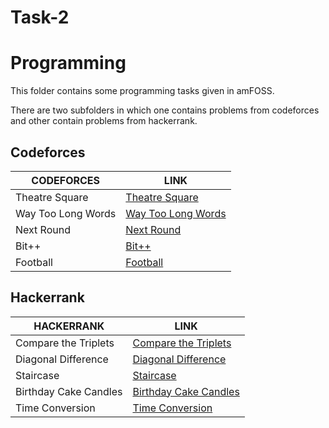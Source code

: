# Task-2

# Programming

This folder contains some programming tasks given in amFOSS.

There are two subfolders in which one contains problems from codeforces and other contain problems from hackerrank.

## Codeforces

CODEFORCES          |  LINK
--------------------|-----------------------------------------------
Theatre Square      | [Theatre Square](http://codeforces.com/problemset/problem/1/A)
Way Too Long Words  | [Way Too Long Words](http://codeforces.com/problemset/problem/71/A)
Next Round          | [Next Round ](http://codeforces.com/problemset/problem/158/A)
Bit++               | [Bit++](http://codeforces.com/problemset/problem/282/A)
Football            | [Football](http://codeforces.com/problemset/problem/96/A)

## Hackerrank

HACKERRANK             |  LINK
-----------------------|----------------------------------------------------------------------
Compare the Triplets   | [Compare the Triplets ](https://www.hackerrank.com/challenges/compare-the-triplets/problem)
Diagonal Difference    | [Diagonal Difference ](https://www.hackerrank.com/challenges/diagonal-difference)
Staircase              | [Staircase](https://www.hackerrank.com/challenges/staircase/problem)
Birthday Cake Candles  | [Birthday Cake Candles](https://www.hackerrank.com/challenges/birthday-cake-candles/problem)
Time Conversion        | [Time Conversion](https://www.hackerrank.com/challenges/time-conversion/problem)
